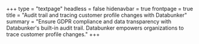 +++
type = "textpage"
headless = false
hidenavbar = true
frontpage = true
title = "Audit trail and tracing customer profile changes with Databunker"
summary = "Ensure GDPR compliance and data transparency with Databunker's built-in audit trail. Databunker empowers organizations to trace customer profile changes."
+++

